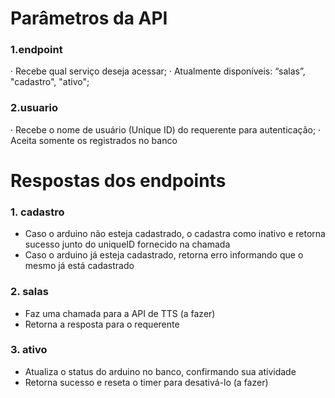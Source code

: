 # Parâmetros da API
### 1.endpoint
  · Recebe qual serviço deseja acessar;
  · Atualmente disponíveis: “salas”, "cadastro", "ativo";
  
### 2.usuario
  · Recebe o nome de usuário (Unique ID) do requerente para autenticação;
  · Aceita somente os registrados no banco


# Respostas dos endpoints
### 1. cadastro
  - Caso o arduino não esteja cadastrado, o cadastra como inativo e retorna sucesso junto do uniqueID fornecido na chamada
  - Caso o arduino já esteja cadastrado, retorna erro informando que o mesmo já está cadastrado

### 2. salas
  - Faz uma chamada para a API de TTS (a fazer)
  - Retorna a resposta para o requerente

### 3. ativo
  - Atualiza o status do arduino no banco, confirmando sua atividade
  - Retorna sucesso e reseta o timer para desativá-lo (a fazer)
